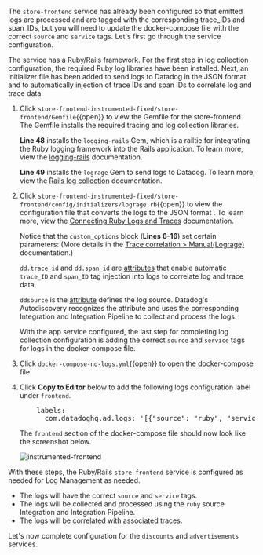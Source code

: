 The `store-frontend` service has already been configured so that emitted logs are processed and are tagged with the corresponding trace_IDs and span_IDs, but you will need to update the docker-compose file with the correct `source` and `service` tags. Let's first go through the service configuration.

The service has a Ruby/Rails framework. For the first step in log collection configuration, the required Ruby log libraries have been installed. Next, an initializer file has been added to send logs to Datadog in the JSON format and to automatically injection of trace IDs and span IDs to correlate log and trace data. 

1. Click `store-frontend-instrumented-fixed/store-frontend/Gemfile`{{open}} to view the Gemfile for the store-frontend. The Gemfile installs the required tracing and log collection libraries.

    **Line 48** installs the `logging-rails` Gem, which is a railtie for integrating the Ruby logging framework into the Rails application. To learn more, view the <a href="https://github.com/TwP/logging-rails" target="_blank">logging-rails</a> documentation. 

    **Line 49** installs the `lograge` Gem to send logs to Datadog. To learn more, view the <a href="https://docs.datadoghq.com/logs/log_collection/ruby/#setup" target="_blank">Rails log collection</a> documentation. 

2. Click `store-frontend-instrumented-fixed/store-frontend/config/initializers/lograge.rb`{{open}} to view the configuration file that converts the logs to the JSON format . To learn more, view the <a href="https://docs.datadoghq.com/tracing/connect_logs_and_traces/ruby/?tab=lograge#automatic-trace-id-injection" target="_blank">Connecting Ruby Logs and Traces</a> documentation. 

    Notice that the `custom_options` block (**Lines 6-16**) set certain parameters: (More details in the <a href="https://docs.datadoghq.com/tracing/setup/ruby/#manual-lograge" target="_blank">Trace correlation > Manual(Lograge)</a> documentation.) 
    
    `dd.trace_id` and `dd.span_id` are <a href="https://docs.datadoghq.com/logs/processing/#trace_id-attribute" target="_blank">attributes</a> that enable automatic `trace_ID` and `span_ID` tag injection into logs to correlate log and trace data. 
        
    `ddsource` is the <a href="https://docs.datadoghq.com/logs/processing/#source-attribute" target="_blank">attribute</a> defines the log source. Datadog's Autodiscovery recognizes the attribute and uses the corresponding Integration and Integration Pipeline to collect and process the logs.

    With the app service configured, the last step for completing log collection configuration is adding the correct `source` and `service` tags for logs in the docker-compose file. 

3. Click `docker-compose-no-logs.yml`{{open}} to open the docker-compose file.

4. Click **Copy to Editor** below to add the following logs configuration label under `frontend`.

    <pre class="file" data-filename="docker-compose-no-logs.yml" data-target="insert" data-marker="# add frontend log labels">
       labels:
         com.datadoghq.ad.logs: '[{"source": "ruby", "service": "store-frontend"}]'</pre>

    The `frontend` section of the docker-compose file should now look like the screenshot below. 

    ![instrumented-frontend](collectlogsapp2/assets/instrumented-frontend.png)


With these steps, the Ruby/Rails `store-frontend` service is configured as needed for Log Management as needed. 
- The logs will have the correct `source` and `service` tags.
- The logs will be collected and processed using the `ruby` source Integration and Integration Pipeline.
- The logs will be correlated with associated traces. 

Let's now complete configuration for the `discounts` and `advertisements` services.